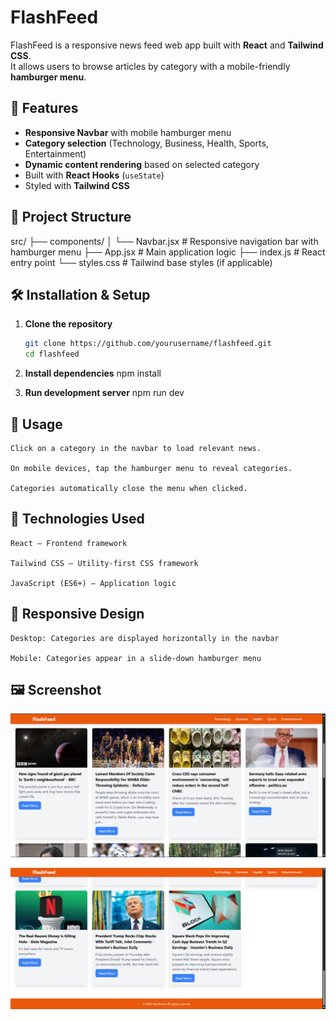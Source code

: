 # FlashFeed

FlashFeed is a responsive news feed web app built with **React** and **Tailwind CSS**.  
It allows users to browse articles by category with a mobile-friendly **hamburger menu**.

## 🚀 Features

- **Responsive Navbar** with mobile hamburger menu
- **Category selection** (Technology, Business, Health, Sports, Entertainment)
- **Dynamic content rendering** based on selected category
- Built with **React Hooks** (`useState`)
- Styled with **Tailwind CSS**

## 📂 Project Structure

src/
├── components/
│ └── Navbar.jsx # Responsive navigation bar with hamburger menu
├── App.jsx # Main application logic
├── index.js # React entry point
└── styles.css # Tailwind base styles (if applicable)

## 🛠️ Installation & Setup

1. **Clone the repository**

   ```bash
   git clone https://github.com/yourusername/flashfeed.git
   cd flashfeed
   ```

2. **Install dependencies**
   npm install

3. **Run development server**
   npm run dev

## 📖 Usage

    Click on a category in the navbar to load relevant news.

    On mobile devices, tap the hamburger menu to reveal categories.

    Categories automatically close the menu when clicked.

## 🎨 Technologies Used

    React – Frontend framework

    Tailwind CSS – Utility-first CSS framework

    JavaScript (ES6+) – Application logic

## 📱 Responsive Design

    Desktop: Categories are displayed horizontally in the navbar

    Mobile: Categories appear in a slide-down hamburger menu

## 🖼️ Screenshot

![FlashFeed Screenshot](./public/flashfeed_homepage.png)

![FlashFeed Screenshot](./public/flashfeed_categories.png)
